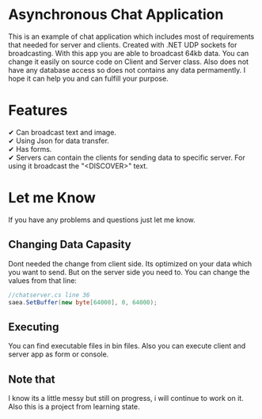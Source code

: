 # Asynchronous Chat Application
This is an example of chat application which includes most of requirements that needed for server and clients. Created with .NET UDP sockets for broadcasting. 
 With this app you are able to broadcast 64kb data. You can change it easily on source code on Client and Server class. Also does not have any database access
so does not contains any data permamently. I hope it can help you and can fulfill your purpose. 


# Features
✔ Can broadcast text and image.<br>
✔ Using Json for data transfer.<br>
✔ Has forms.<br>
✔ Servers can contain the clients for sending data to specific server. For using it broadcast the "\<DISCOVER>" text.<br>
 
# Let me Know 
If you have any problems and questions just let me know. 






## Changing Data Capasity
Dont needed the change from client side. Its optimized on your data which you want to send.
 But on the server side you need to.
 You can change the values from that line:
```c#
//chatserver.cs line 36
saea.SetBuffer(new byte[64000], 0, 64000);

```




## Executing
You can find executable files in bin files. Also you can execute client and server app as form or console.

## Note that
I know its a little messy but still on progress, i will continue to work on it. 
Also this is a project from learning state.



